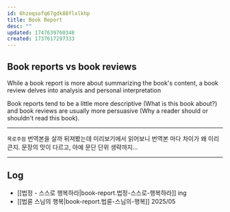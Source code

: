 ```yaml
---
id: 6hzeqsofq67gdk88flxlkhp
title: Book Report
desc: ""
updated: 1747639760348
created: 1737617297333
---
```


## Book reports vs book reviews

While a book report is more about summarizing the book's content, a book review delves into analysis and personal interpretation

Book reports tend to be a little more descriptive (What is this book about?) and book reviews are usually more persuasive (Why a reader should or shouldn't read this book).

---

`목로주점` 번역본을 살까 뒤져봤는데 미리보기에서 읽어보니 번역본 마다 차이가 왜 이리 큰지.
문장의 맛이 다르고, 아예 문단 단위 생략까지...

---

## Log

- [[법정 - 스스로 행복하라|book-report.법정-스스로-행복하라]] ing
- [[법륜 스님의 행복|book-report.법륜-스님의-행복]] 2025/05
